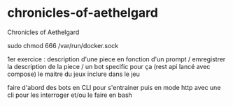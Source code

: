 # chronicles-of-aethelgard

Chronicles of Aethelgard

sudo chmod 666 /var/run/docker.sock


1er exercice :
description d'une piece en fonction d'un prompt / emregistrer la description de la piece / 
un bot specific pour ça (rest api lancé avec compose)
le maitre du jeux
inclure dans le jeu



faire d'abord des bots en CLI pour s'entrainer
puis en mode http
avec une cli pour les interroger
et/ou le faire en bash
